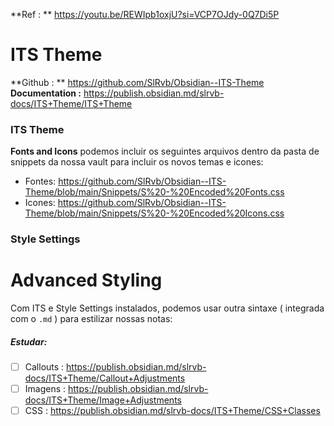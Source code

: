 **Ref : ** https://youtu.be/REWIpb1oxjU?si=VCP7OJdy-0Q7Di5P

# ITS Theme
**Github : ** https://github.com/SlRvb/Obsidian--ITS-Theme
**Documentation :** https://publish.obsidian.md/slrvb-docs/ITS+Theme/ITS+Theme

### ITS Theme
**Fonts and Icons**
podemos incluir os seguintes arquivos dentro da pasta de snippets da nossa vault para incluir os novos temas e icones:
- Fontes: https://github.com/SlRvb/Obsidian--ITS-Theme/blob/main/Snippets/S%20-%20Encoded%20Fonts.css
- Icones: https://github.com/SlRvb/Obsidian--ITS-Theme/blob/main/Snippets/S%20-%20Encoded%20Icons.css

### Style Settings

# Advanced Styling
Com ITS e Style Settings instalados, podemos usar outra sintaxe ( integrada com o  `.md` ) para estilizar nossas notas:

##### Estudar:   
- [ ] Callouts : https://publish.obsidian.md/slrvb-docs/ITS+Theme/Callout+Adjustments
- [ ] Imagens : https://publish.obsidian.md/slrvb-docs/ITS+Theme/Image+Adjustments
- [ ] CSS : https://publish.obsidian.md/slrvb-docs/ITS+Theme/CSS+Classes